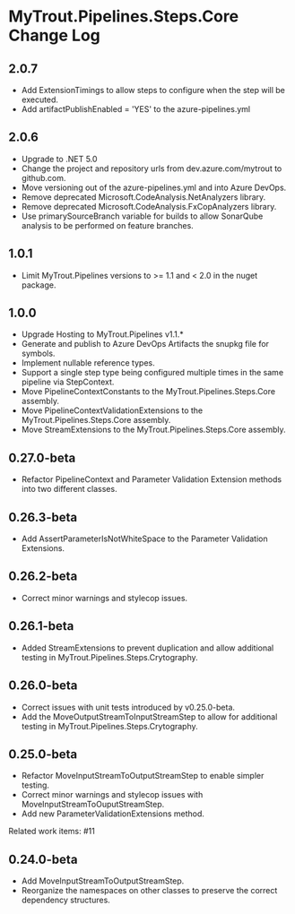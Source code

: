 # MyTrout.Pipelines.Steps.Core Change Log

## 2.0.7
- Add ExtensionTimings to allow steps to configure when the step will be executed.
- Add artifactPublishEnabled = 'YES' to the azure-pipelines.yml

## 2.0.6
 - Upgrade to .NET 5.0
 - Change the project and repository urls from dev.azure.com/mytrout to github.com.
 - Move versioning out of the azure-pipelines.yml and into Azure DevOps.
 - Remove deprecated Microsoft.CodeAnalysis.NetAnalyzers library.
 - Remove deprecated Microsoft.CodeAnalysis.FxCopAnalyzers library.
 - Use primarySourceBranch variable for builds to allow SonarQube analysis to be performed on feature branches.

## 1.0.1
- Limit MyTrout.Pipelines versions to >= 1.1 and < 2.0 in the nuget package.

## 1.0.0
- Upgrade Hosting to MyTrout.Pipelines v1.1.*
- Generate and publish to Azure DevOps Artifacts the snupkg file for symbols.
- Implement nullable reference types.
- Support a single step type being configured multiple times in the same pipeline via StepContext.
- Move PipelineContextConstants to the MyTrout.Pipelines.Steps.Core assembly.
- Move PipelineContextValidationExtensions to the MyTrout.Pipelines.Steps.Core assembly.
- Move StreamExtensions to the MyTrout.Pipelines.Steps.Core assembly.

## 0.27.0-beta
- Refactor PipelineContext and Parameter Validation Extension methods into two different classes.

## 0.26.3-beta
- Add AssertParameterIsNotWhiteSpace to the Parameter Validation Extensions.

## 0.26.2-beta
- Correct minor warnings and stylecop issues.

## 0.26.1-beta
- Added StreamExtensions to prevent duplication and allow additional testing in MyTrout.Pipelines.Steps.Crytography.

## 0.26.0-beta
- Correct issues with unit tests introduced by v0.25.0-beta.
- Add the MoveOutputStreamToInputStreamStep to allow for additional testing in MyTrout.Pipelines.Steps.Crytography.

## 0.25.0-beta
- Refactor MoveInputStreamToOutputStreamStep to enable simpler testing.
- Correct minor warnings and stylecop issues with MoveInputStreamToOuputStreamStep.
- Add new ParameterValidationExtensions method.

Related work items: #11

## 0.24.0-beta
- Add MoveInputStreamToOutputStreamStep.
- Reorganize the namespaces on other classes to preserve the correct dependency structures.
